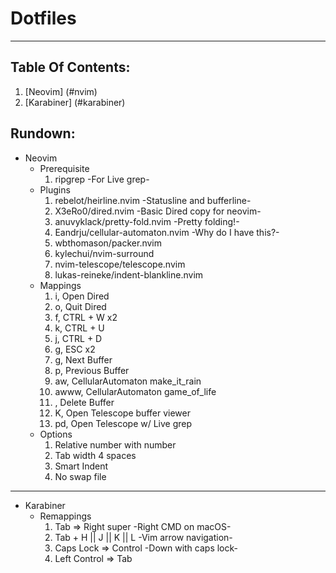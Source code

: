 # Dotfiles
---
## Table Of Contents:
1. [Neovim] (#nvim)
1. [Karabiner] (#karabiner)
## Rundown:
- Neovim <a name="nvim"></a>
    - Prerequisite
        1. ripgrep -For Live grep-
    - Plugins
        1. rebelot/heirline.nvim -Statusline and bufferline-
        2. X3eRo0/dired.nvim -Basic Dired copy for neovim-
        3. anuvyklack/pretty-fold.nvim -Pretty folding!-
        4. Eandrju/cellular-automaton.nvim -Why do I have this?-
        5. wbthomason/packer.nvim
        6. kylechui/nvim-surround
        7. nvim-telescope/telescope.nvim
        8. lukas-reineke/indent-blankline.nvim
    - Mappings
        1. <leader>i, Open Dired
        2. <leader>o, Quit Dired
        3. <leader>f, CTRL + W x2
        4. <leader>k, CTRL + U
        5. <leader>j, CTRL + D
        6. <leader>g, ESC x2
        8. <leader>g, Next Buffer
        9. <leader>p, Previous Buffer
        10. <leader>aw, CellularAutomaton make_it_rain
        11. <leader>awww, CellularAutomaton game_of_life
        12. <C-k>, Delete Buffer
        13. K, Open Telescope buffer viewer
        14. <leader>pd, Open Telescope w/ Live grep
    - Options
        1. Relative number with number
        2. Tab width 4 spaces
        3. Smart Indent
        4. No swap file
---
- Karabiner <a name="karabiner"></a>
    - Remappings
        1. Tab => Right super -Right CMD on macOS-
        1. Tab + H || J || K || L -Vim arrow navigation-
        3. Caps Lock => Control -Down with caps lock-
        4. Left Control => Tab
